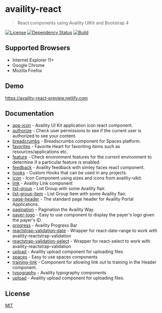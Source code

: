 # availity-react

> React components using Availity UIKit and Bootstrap 4

[![License](https://img.shields.io/badge/license-MIT-blue.svg?style=for-the-badge&logo=MIT)](http://opensource.org/licenses/MIT)
[![Dependency Status](https://img.shields.io/david/dev/Availity/availity-react.svg?style=for-the-badge)](https://david-dm.org/Availity/availity-react)
[![Build](https://img.shields.io/travis/Availity/availity-react.svg?style=for-the-badge&label=build)](https://travis-ci.org/Availity/availity-react)

## Supported Browsers

* Internet Explorer 11+
* Google Chrome
* Mozilla Firefox

## Demo

https://availity-react-preview.netlify.com

## Documentation

* [app-icon](packages/app-icon/README.md) - Availity UI Kit application icon react component.
* [authorize](packages/authorize/README.md) - Check user permissions to see if the current user is authorized to see your content.
* [breadcrumbs](packages/breadcrumbs/README.md) - Breadscrumbs component for Spaces platform.
* [favorites](packages/favorites/README.md) - Favorite Heart for favoriting items such as resources/applications etc.
* [feature](packages/feature/README.md) - Check environment features for the current environment to determine if a particular feature is enabled.
* [feedback](packages/feedback/README.md) - Availity feedback with simley faces react component.
* [hooks](packages/hooks/README.md) - Custom Hooks that can be used in any projects.
* [icon](packages/icon/README.md) - Icon Component using sizes and icons from availity-uikit.
* [link](packages/link/README.md) - Availity Link component
* [list-group](packages/list-group/README.md) - List Group with some Availity flair.
* [list-group-item](packages/list-group-item/README.md) - List Group Item with some Availity flair.
* [page-header](packages/page-header/README.md) - The standard page header for Availity Portal Applications.
* [pagination](packages/pagination/README.md) - Pagination the Availity Way.
* [payer-logo](packages/payer-logo/README.md) - Easy to use component to display the payer's logo given the payer's ID.
* [progress](packages/progress/README.md) - Availity Progress Bar
* [reactstrap-validation-date](packages/reactstrap-validation-date/README.md) - Wrapper for react-date-range to work with availity-reactstrap-validation
* [reactstrap-validation-select](packages/reactstrap-validation-select/README.md) - Wrapper for react-select to work with availity-reactstrap-validation
* [upload](packages/upload/README.md) - Availity upload component for uploading files
* [spaces](packages/spaces/README.md) - Easy to use spaces components
* [training-link](packages/training-link/README.md) - Component for allowing link out to training in the Header component.
* [typography](packages/typography/README.md) - Availity typography components
* [upload](packages/upload/README.md) - Availity upload component for uploading files.

## License

[MIT](./LICENSE)
